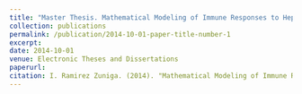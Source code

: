 ```yaml
---
title: "Master Thesis. Mathematical Modeling of Immune Responses to Hepatitis C Virus Infection"
collection: publications
permalink: /publication/2014-10-01-paper-title-number-1
excerpt: 
date: 2014-10-01
venue: Electronic Theses and Dissertations
paperurl:
citation: I. Ramirez Zuniga. (2014). "Mathematical Modeling of Immune Responses to Hepatitis C Virus Infection." <i>Electronic Theses and Dissertations. Paper 2425. [pdf](https://dc.etsu.edu/etd/2425)</i> 
---
```




